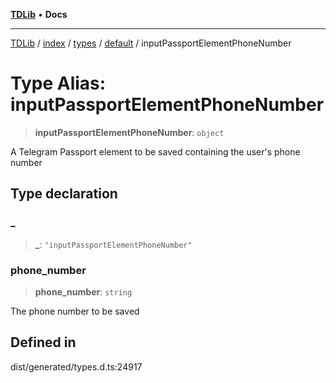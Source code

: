 [**TDLib**](../../../../../../README.md) • **Docs**

***

[TDLib](../../../../../../modules.md) / [index](../../../../../README.md) / [types](../../../README.md) / [default](../README.md) / inputPassportElementPhoneNumber

# Type Alias: inputPassportElementPhoneNumber

> **inputPassportElementPhoneNumber**: `object`

A Telegram Passport element to be saved containing the user's phone number

## Type declaration

### \_

> **\_**: `"inputPassportElementPhoneNumber"`

### phone\_number

> **phone\_number**: `string`

The phone number to be saved

## Defined in

dist/generated/types.d.ts:24917
